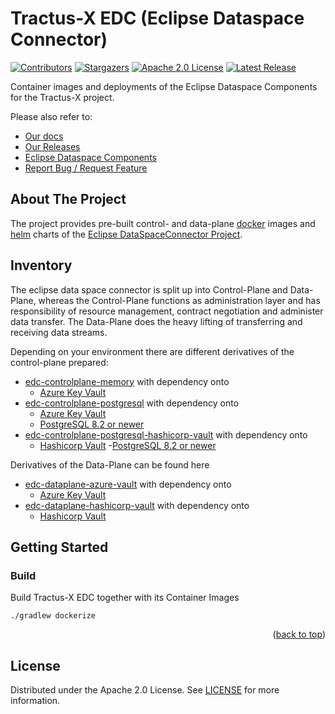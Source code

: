 # Tractus-X EDC (Eclipse Dataspace Connector)

[![Contributors][contributors-shield]][contributors-url]
[![Stargazers][stars-shield]][stars-url]
[![Apache 2.0 License][license-shield]][license-url]
[![Latest Release][release-shield]][release-url]

Container images and deployments of the Eclipse Dataspace Components for the Tractus-X project.

Please also refer to:

- [Our docs](https://github.com/eclipse-tractusx/tractusx-edc/tree/main/docs)
- [Our Releases](https://github.com/eclipse-tractusx/tractusx-edc/releases)
- [Eclipse Dataspace Components](https://github.com/eclipse-edc/Connector)
- [Report Bug / Request Feature](https://github.com/eclipse-tractusx/tractusx-edc/issues)

## About The Project

The project provides pre-built control- and data-plane [docker](https://www.docker.com/) images and [helm](https://helm.sh/) charts of the [Eclipse DataSpaceConnector Project](https://github.com/eclipse-edc/Connector).

## Inventory

The eclipse data space connector is split up into Control-Plane and Data-Plane, whereas the Control-Plane functions as administration layer
and has responsibility of resource management, contract negotiation and administer data transfer.
The Data-Plane does the heavy lifting of transferring and receiving data streams.

Depending on your environment there are different derivatives of the control-plane prepared:

- [edc-controlplane-memory](edc-controlplane/edc-controlplane-memory) with dependency onto
  - [Azure Key Vault](https://azure.microsoft.com/en-us/services/key-vault/#product-overview)
- [edc-controlplane-postgresql](edc-controlplane/edc-controlplane-postgresql) with dependency onto
  - [Azure Key Vault](https://azure.microsoft.com/en-us/services/key-vault/#product-overview)
  - [PostgreSQL 8.2 or newer](https://www.postgresql.org/)
- [edc-controlplane-postgresql-hashicorp-vault](edc-controlplane/edc-controlplane-postgresql-hashicorp-vault) with dependency onto
  - [Hashicorp Vault](https://www.vaultproject.io/)
  -[PostgreSQL 8.2 or newer](https://www.postgresql.org/)

Derivatives of the Data-Plane can be found here

- [edc-dataplane-azure-vault](edc-dataplane/edc-dataplane-azure-vault) with dependency onto
  - [Azure Key Vault](https://azure.microsoft.com/en-us/services/key-vault/#product-overview)
- [edc-dataplane-hashicorp-vault](edc-dataplane/edc-dataplane-hashicorp-vault) with dependency onto
  - [Hashicorp Vault](https://www.vaultproject.io/)

## Getting Started

### Build

Build Tractus-X EDC together with its Container Images

```shell
./gradlew dockerize
```

<p align="right">(<a href="#readme-top">back to top</a>)</p>

## License

Distributed under the Apache 2.0 License. See [LICENSE](https://github.com/eclipse-tractusx/tractusx-edc/blob/main/LICENSE) for more information.

<!-- MARKDOWN LINKS & IMAGES -->
<!-- https://www.markdownguide.org/basic-syntax/#reference-style-links -->
[contributors-shield]: https://img.shields.io/github/contributors/eclipse-tractusx/tractusx-edc.svg?style=for-the-badge
[contributors-url]: https://github.com/eclipse-tractusx/tractusx-edc/graphs/contributors
[stars-shield]: https://img.shields.io/github/stars/eclipse-tractusx/tractusx-edc.svg?style=for-the-badge
[stars-url]: https://github.com/eclipse-tractusx/tractusx-edc/stargazers
[license-shield]: https://img.shields.io/github/license/eclipse-tractusx/tractusx-edc.svg?style=for-the-badge
[license-url]: https://github.com/eclipse-tractusx/tractusx-edc/blob/main/LICENSE
[release-shield]: https://img.shields.io/github/v/release/eclipse-tractusx/tractusx-edc.svg?style=for-the-badge
[release-url]: https://github.com/eclipse-tractusx/tractusx-edc/releases
